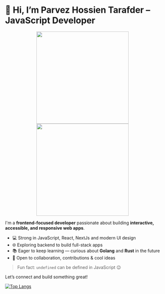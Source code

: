 # 👋 Hi, I’m Parvez Hossien Tarafder – JavaScript Developer

<div align="center">
  <img src="https://media.giphy.com/media/v1.Y2lkPTc5MGI3NjExa2h2N2tqMGVhMzJ4YnA5bGx6OWhsNmt4OHB6NDVtM3Vybm04enZ6ZCZlcD12MV9pbnRlcm5hbF9naWZfYnlfaWQmY3Q9Zw/VTtANKl0beDFQRLDTh/giphy.gif" width="300" height="300" />
  <img src="https://media.giphy.com/media/v1.Y2lkPTc5MGI3NjExb3RkaHBvcmkydTM1ODM3YThuY2dhYmhteDRkaHRjaXYwc2hsM3FqNyZlcD12MV9pbnRlcm5hbF9naWZfYnlfaWQmY3Q9Zw/HzPtbOKyBoBFsK4hyc/giphy.gif" width="300" height="300" />
</div>

I'm a **frontend-focused developer** passionate about building **interactive, accessible, and responsive web apps**.

- 💻 Strong in JavaScript, React, NextJs and modern UI design  
- 🌐 Exploring backend to build full-stack apps  
- 📚 Eager to keep learning — curious about **Golang** and **Rust** in the future  
- 🤝 Open to collaboration, contributions & cool ideas

> Fun fact: `undefined` can be defined in JavaScript 😉

Let’s connect and build something great!

[![Top Langs](https://github-readme-stats.vercel.app/api/top-langs/?username=Parvez-31&layout=pie)](https://github.com/anuraghazra/github-readme-stats)
